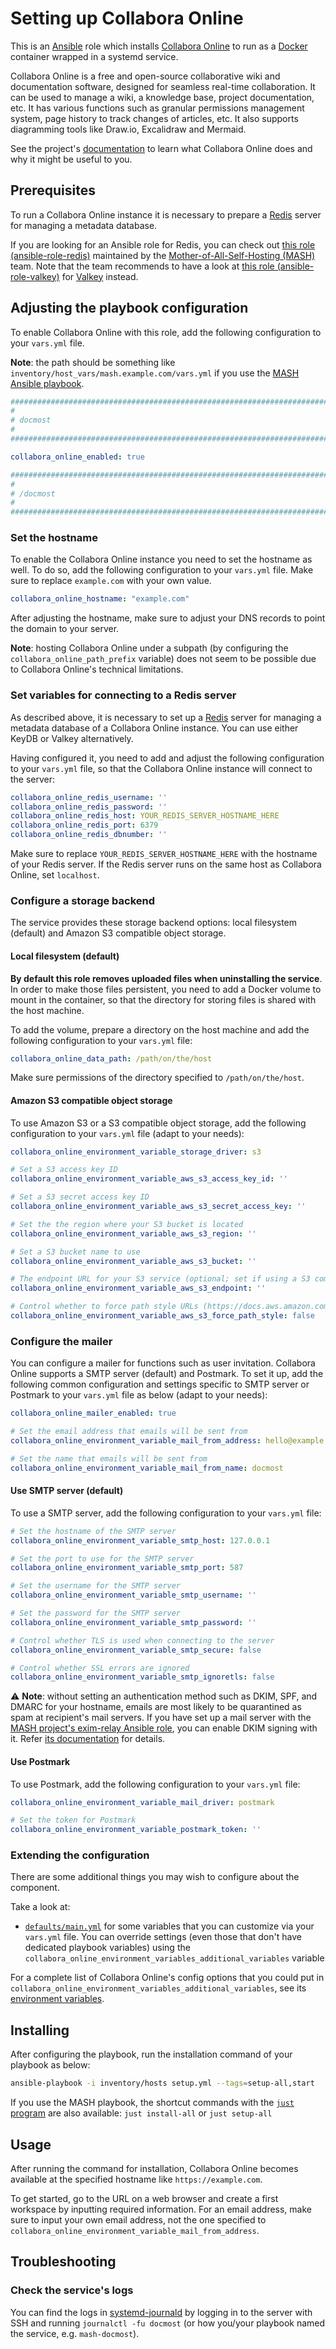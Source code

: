 <!--
SPDX-FileCopyrightText: 2020 - 2024 MDAD project contributors
SPDX-FileCopyrightText: 2020 - 2024 Slavi Pantaleev
SPDX-FileCopyrightText: 2020 Aaron Raimist
SPDX-FileCopyrightText: 2020 Chris van Dijk
SPDX-FileCopyrightText: 2020 Dominik Zajac
SPDX-FileCopyrightText: 2020 Mickaël Cornière
SPDX-FileCopyrightText: 2022 François Darveau
SPDX-FileCopyrightText: 2022 Julian Foad
SPDX-FileCopyrightText: 2022 Warren Bailey
SPDX-FileCopyrightText: 2023 Antonis Christofides
SPDX-FileCopyrightText: 2023 Felix Stupp
SPDX-FileCopyrightText: 2023 Pierre 'McFly' Marty
SPDX-FileCopyrightText: 2024 - 2025 Suguru Hirahara

SPDX-License-Identifier: AGPL-3.0-or-later
-->

# Setting up Collabora Online

This is an [Ansible](https://www.ansible.com/) role which installs [Collabora Online](https://docmost.com/) to run as a [Docker](https://www.docker.com/) container wrapped in a systemd service.

Collabora Online is a free and open-source collaborative wiki and documentation software, designed for seamless real-time collaboration. It can be used to manage a wiki, a knowledge base, project documentation, etc. It has various functions such as granular permissions management system, page history to track changes of articles, etc. It also supports diagramming tools like Draw.io, Excalidraw and Mermaid.

See the project's [documentation](https://docmost.com/docs/) to learn what Collabora Online does and why it might be useful to you.

## Prerequisites

To run a Collabora Online instance it is necessary to prepare a [Redis](https://redis.io/) server for managing a metadata database.

If you are looking for an Ansible role for Redis, you can check out [this role (ansible-role-redis)](https://github.com/mother-of-all-self-hosting/ansible-role-redis) maintained by the [Mother-of-All-Self-Hosting (MASH)](https://github.com/mother-of-all-self-hosting) team. Note that the team recommends to have a look at [this role (ansible-role-valkey)](https://github.com/mother-of-all-self-hosting/ansible-role-valkey) for [Valkey](https://valkey.io/) instead.

## Adjusting the playbook configuration

To enable Collabora Online with this role, add the following configuration to your `vars.yml` file.

**Note**: the path should be something like `inventory/host_vars/mash.example.com/vars.yml` if you use the [MASH Ansible playbook](https://github.com/mother-of-all-self-hosting/mash-playbook).

```yaml
########################################################################
#                                                                      #
# docmost                                                              #
#                                                                      #
########################################################################

collabora_online_enabled: true

########################################################################
#                                                                      #
# /docmost                                                             #
#                                                                      #
########################################################################
```

### Set the hostname

To enable the Collabora Online instance you need to set the hostname as well. To do so, add the following configuration to your `vars.yml` file. Make sure to replace `example.com` with your own value.

```yaml
collabora_online_hostname: "example.com"
```

After adjusting the hostname, make sure to adjust your DNS records to point the domain to your server.

**Note**: hosting Collabora Online under a subpath (by configuring the `collabora_online_path_prefix` variable) does not seem to be possible due to Collabora Online's technical limitations.

### Set variables for connecting to a Redis server

As described above, it is necessary to set up a [Redis](https://redis.io/) server for managing a metadata database of a Collabora Online instance. You can use either KeyDB or Valkey alternatively.

Having configured it, you need to add and adjust the following configuration to your `vars.yml` file, so that the Collabora Online instance will connect to the server:

```yaml
collabora_online_redis_username: ''
collabora_online_redis_password: ''
collabora_online_redis_host: YOUR_REDIS_SERVER_HOSTNAME_HERE
collabora_online_redis_port: 6379
collabora_online_redis_dbnumber: ''
```

Make sure to replace `YOUR_REDIS_SERVER_HOSTNAME_HERE` with the hostname of your Redis server. If the Redis server runs on the same host as Collabora Online, set `localhost`.

### Configure a storage backend

The service provides these storage backend options: local filesystem (default) and Amazon S3 compatible object storage.

#### Local filesystem (default)

**By default this role removes uploaded files when uninstalling the service**. In order to make those files persistent, you need to add a Docker volume to mount in the container, so that the directory for storing files is shared with the host machine.

To add the volume, prepare a directory on the host machine and add the following configuration to your `vars.yml` file:

```yaml
collabora_online_data_path: /path/on/the/host
```

Make sure permissions of the directory specified to `/path/on/the/host`.

#### Amazon S3 compatible object storage

To use Amazon S3 or a S3 compatible object storage, add the following configuration to your `vars.yml` file (adapt to your needs):

```yaml
collabora_online_environment_variable_storage_driver: s3

# Set a S3 access key ID
collabora_online_environment_variable_aws_s3_access_key_id: ''

# Set a S3 secret access key ID
collabora_online_environment_variable_aws_s3_secret_access_key: ''

# Set the the region where your S3 bucket is located
collabora_online_environment_variable_aws_s3_region: ''

# Set a S3 bucket name to use
collabora_online_environment_variable_aws_s3_bucket: ''

# The endpoint URL for your S3 service (optional; set if using a S3 compatible storage like Wasabi and Storj)
collabora_online_environment_variable_aws_s3_endpoint: ''

# Control whether to force path style URLs (https://docs.aws.amazon.com/AWSJavaScriptSDK/latest/AWS/Config.html#s3ForcePathStyle-property) for S3 objects
collabora_online_environment_variable_aws_s3_force_path_style: false
```

### Configure the mailer

You can configure a mailer for functions such as user invitation. Collabora Online supports a SMTP server (default) and Postmark. To set it up, add the following common configuration and settings specific to SMTP server or Postmark to your `vars.yml` file as below (adapt to your needs):

```yaml
collabora_online_mailer_enabled: true

# Set the email address that emails will be sent from
collabora_online_environment_variable_mail_from_address: hello@example.com

# Set the name that emails will be sent from
collabora_online_environment_variable_mail_from_name: docmost
```

#### Use SMTP server (default)

To use a SMTP server, add the following configuration to your `vars.yml` file:

```yaml
# Set the hostname of the SMTP server
collabora_online_environment_variable_smtp_host: 127.0.0.1

# Set the port to use for the SMTP server
collabora_online_environment_variable_smtp_port: 587

# Set the username for the SMTP server
collabora_online_environment_variable_smtp_username: ''

# Set the password for the SMTP server
collabora_online_environment_variable_smtp_password: ''

# Control whether TLS is used when connecting to the server
collabora_online_environment_variable_smtp_secure: false

# Control whether SSL errors are ignored
collabora_online_environment_variable_smtp_ignoretls: false
```

⚠️ **Note**: without setting an authentication method such as DKIM, SPF, and DMARC for your hostname, emails are most likely to be quarantined as spam at recipient's mail servers. If you have set up a mail server with the [MASH project's exim-relay Ansible role](https://github.com/mother-of-all-self-hosting/ansible-role-exim-relay), you can enable DKIM signing with it. Refer [its documentation](https://github.com/mother-of-all-self-hosting/ansible-role-exim-relay/blob/main/docs/configuring-exim-relay.md#enable-dkim-support-optional) for details.

#### Use Postmark

To use Postmark, add the following configuration to your `vars.yml` file:

```yaml
collabora_online_environment_variable_mail_driver: postmark

# Set the token for Postmark
collabora_online_environment_variable_postmark_token: ''
```

### Extending the configuration

There are some additional things you may wish to configure about the component.

Take a look at:

- [`defaults/main.yml`](../defaults/main.yml) for some variables that you can customize via your `vars.yml` file. You can override settings (even those that don't have dedicated playbook variables) using the `collabora_online_environment_variables_additional_variables` variable

For a complete list of Collabora Online's config options that you could put in `collabora_online_environment_variables_additional_variables`, see its [environment variables](https://docmost.com/docs/self-hosting/environment-variables).

## Installing

After configuring the playbook, run the installation command of your playbook as below:

```sh
ansible-playbook -i inventory/hosts setup.yml --tags=setup-all,start
```

If you use the MASH playbook, the shortcut commands with the [`just` program](https://github.com/mother-of-all-self-hosting/mash-playbook/blob/main/docs/just.md) are also available: `just install-all` or `just setup-all`

## Usage

After running the command for installation, Collabora Online becomes available at the specified hostname like `https://example.com`.

To get started, go to the URL on a web browser and create a first workspace by inputting required information. For an email address, make sure to input your own email address, not the one specified to `collabora_online_environment_variable_mail_from_address`.

## Troubleshooting

### Check the service's logs

You can find the logs in [systemd-journald](https://www.freedesktop.org/software/systemd/man/systemd-journald.service.html) by logging in to the server with SSH and running `journalctl -fu docmost` (or how you/your playbook named the service, e.g. `mash-docmost`).

